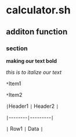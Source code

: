 # calculator.sh
## additon function

### section

**making our text bold**

*this is to italize our text*

`*`Item1

`*`Item2

`|`Header1 `|` Header2 `|`

`|`--------`|`---------`|`

`|` Row1   `|` Data    `|`
